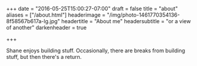 +++
date = "2016-05-25T15:00:27-07:00"
draft = false
title = "about"
aliases = ["/about.html"]
headerimage = "/img/photo-1461770354136-8f58567b617a-lg.jpg"
headertitle = "About me"
headersubtitle = "or a view of another"
darkenheader = true

+++

Shane enjoys building stuff. Occasionally, there are breaks from building stuff, but then there's a return.
